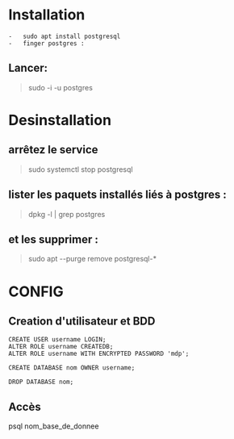 # Installation

    -   sudo apt install postgresql
    -   finger postgres : 

## Lancer:
>sudo -i -u postgres


# Desinstallation
## arrêtez le service
>sudo systemctl stop postgresql
## lister les paquets installés liés à postgres :
>dpkg -l | grep postgres
## et les supprimer :
>sudo apt --purge remove postgresql-*

# CONFIG

## Creation d'utilisateur et BDD

```postgresql
CREATE USER username LOGIN;
ALTER ROLE username CREATEDB;
ALTER ROLE username WITH ENCRYPTED PASSWORD 'mdp';

CREATE DATABASE nom OWNER username;
```

```postgresql
DROP DATABASE nom;
```

## Accès
psql nom_base_de_donnee